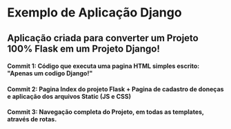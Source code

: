 # Exemplo de Aplicação Django

## Aplicação criada para converter um Projeto 100% Flask em um Projeto Django!

#### Commit 1: Código que executa uma pagina HTML simples escrito: "Apenas um codigo Django!"

#### Commit 2: Pagina Index do projeto Flask + Pagina de cadastro de doneças e aplicação dos arquivos Static (JS e CSS)

#### Commit 3: Navegação completa do Projeto, em todas as templates, através de rotas.
